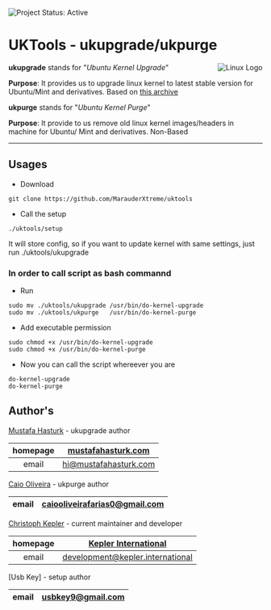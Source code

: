 ![Project Status: Active][Project Status Image]

UKTools - ukupgrade/ukpurge
===========================

<img align="right" src="https://www.kernel.org/theme/images/logos/tux.png" alt="Linux Logo" title="Tux">

**ukupgrade** stands for "*Ubuntu Kernel Upgrade*"   

**Purpose**:
It provides us to upgrade linux kernel to latest stable version for Ubuntu/Mint
and derivatives. Based on [this archive](http://kernel.ubuntu.com/~kernel-ppa/mainline/)

**ukpurge** stands for "*Ubuntu Kernel Purge*"

**Purpose**:
It provide to us remove old linux kernel images/headers in machine for Ubuntu/
Mint and derivatives. Non-Based

-----------------------------------------

## Usages

* Download

```
git clone https://github.com/MarauderXtreme/uktools
```

* Call the setup

```
./uktools/setup
```
It will store config, so if you want to update kernel with same settings, just run ./uktools/ukupgrade

### In order to call script as bash commannd

* Run
```
sudo mv ./uktools/ukupgrade /usr/bin/do-kernel-upgrade
sudo mv ./uktools/ukpurge   /usr/bin/do-kernel-purge
```
* Add executable permission
```
sudo chmod +x /usr/bin/do-kernel-upgrade
sudo chmod +x /usr/bin/do-kernel-purge
```
* Now you can call the script whereever you are
```
do-kernel-upgrade
do-kernel-purge
```

## Author's
[Mustafa Hasturk](https://www.linkedin.com/in/muhasturk) - ukupgrade author

| homepage | [mustafahasturk.com](http://mustafahasturk.com "Official Web Site") |
|:-:|:-:|
| email | hi@mustafahasturk.com |

[Caio Oliveira](https://plus.google.com/+CaioOBR) - ukpurge author

| email | caiooliveirafarias0@gmail.com |
|:-:|:-:|

[Christoph Kepler](https://github.com/MarauderXtreme) - current maintainer and developer

| homepage | [Kepler International](https://kepler.international/ "Kepler International") |
|:-:|:-:|
| email | development@kepler.international |

[Usb Key] - setup author

| email | usbkey9@gmail.com |
|:-:|:-:|

[Project Status Image]: https://img.shields.io/badge/project-active-green.svg "Project Status: Active"
